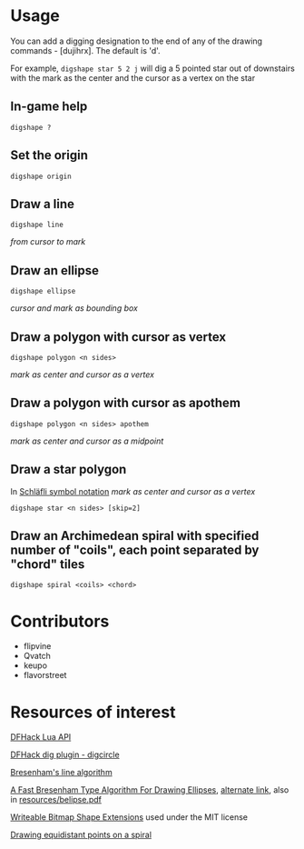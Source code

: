 # Usage

You can add a digging designation to the end of any of the drawing commands - [dujihrx].  The default is 'd'.

For example, `digshape star 5 2 j` will dig a 5 pointed star out of downstairs with the mark as the center and the cursor as a vertex on the star

## In-game help
    digshape ?

## Set the origin
    digshape origin

## Draw a line
    digshape line
*from cursor to mark*

## Draw an ellipse
    digshape ellipse
*cursor and mark as bounding box*

## Draw a polygon with cursor as vertex
    digshape polygon <n sides>
*mark as center and cursor as a vertex*

## Draw a polygon with cursor as apothem
    digshape polygon <n sides> apothem
*mark as center and cursor as a midpoint*

## Draw a star polygon
In [Schläfli symbol notation](https://en.wikipedia.org/wiki/Schl%C3%A4fli_symbol)
*mark as center and cursor as a vertex*

    digshape star <n sides> [skip=2]


## Draw an Archimedean spiral with specified number of "coils", each point separated by "chord" tiles
    digshape spiral <coils> <chord>

# Contributors

- flipvine
- Qvatch
- keupo
- flavorstreet

# Resources of interest

[DFHack Lua API](https://github.com/DFHack/dfhack/blob/master/docs/Lua%20API.rst)

[DFHack dig plugin - digcircle](https://github.com/DFHack/dfhack/blob/master/plugins/dig.cpp#L402)

[Bresenham's line algorithm](https://en.wikipedia.org/wiki/Bresenham%27s_line_algorithm)

[A Fast Bresenham Type Algorithm For Drawing Ellipses](http://homepage.smc.edu/kennedy_john/belipse.pdf),
[alternate link](https://www.dropbox.com/s/3q89g566u115g3q/belipse.pdf?dl=0), also in [resources/belipse.pdf](resources/belipse.pdf)

[Writeable Bitmap Shape Extensions](https://github.com/teichgraf/WriteableBitmapEx/blob/master/Source/WriteableBitmapEx/WriteableBitmapShapeExtensions.cs) used under the MIT license 

[Drawing equidistant points on a spiral](https://stackoverflow.com/questions/13894715/draw-equidistant-points-on-a-spiral)

